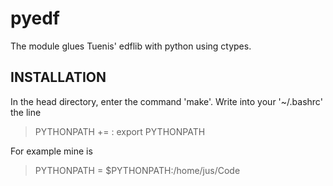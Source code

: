 # pyedf
The module glues Tuenis' edflib with python using ctypes.


INSTALLATION
----------------
In the head directory, enter the command 'make'.
Write into your '~/.bashrc' the line

> PYTHONPATH += <PATH TO HEAD DIRECTORY>:
> export PYTHONPATH

For example mine is

> PYTHONPATH = $PYTHONPATH:/home/jus/Code
